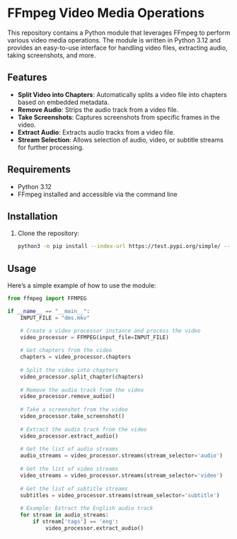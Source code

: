 # FFmpeg Video Media Operations

This repository contains a Python module that leverages FFmpeg to perform various video media operations. The module is written in Python 3.12 and provides an easy-to-use interface for handling video files, extracting audio, taking screenshots, and more.

## Features

- **Split Video into Chapters**: Automatically splits a video file into chapters based on embedded metadata.
- **Remove Audio**: Strips the audio track from a video file.
- **Take Screenshots**: Captures screenshots from specific frames in the video.
- **Extract Audio**: Extracts audio tracks from a video file.
- **Stream Selection**: Allows selection of audio, video, or subtitle streams for further processing.

## Requirements

- Python 3.12
- FFmpeg installed and accessible via the command line

## Installation

1. Clone the repository:

   ```bash
   python3 -m pip install --index-url https://test.pypi.org/simple/ --no-deps fffmpeg_vortexdude
   ```


## Usage
Here’s a simple example of how to use the module:
```python
from ffmpeg import FFMPEG

if __name__ == "__main__":
    INPUT_FILE = "dms.mkv"

    # Create a video processor instance and process the video
    video_processor = FFMPEG(input_file=INPUT_FILE)
    
    # Get chapters from the video
    chapters = video_processor.chapters
    
    # Split the video into chapters
    video_processor.split_chapter(chapters)
    
    # Remove the audio track from the video
    video_processor.remove_audio()
    
    # Take a screenshot from the video
    video_processor.take_screenshot()
    
    # Extract the audio track from the video
    video_processor.extract_audio()
    
    # Get the list of audio streams
    audio_streams = video_processor.streams(stream_selector='audio')
    
    # Get the list of video streams
    video_streams = video_processor.streams(stream_selector='video')
    
    # Get the list of subtitle streams
    subtitles = video_processor.streams(stream_selector='subtitle')
    
    # Example: Extract the English audio track
    for stream in audio_streams:
        if stream['tags'] == 'eng':
            video_processor.extract_audio()

```